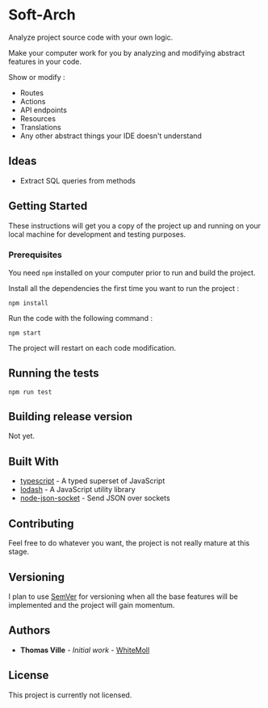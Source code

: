 # Soft-Arch

Analyze project source code with your own logic.

Make your computer work for you by analyzing and modifying abstract features in your code.

Show or modify :
- Routes
- Actions
- API endpoints
- Resources
- Translations
- Any other abstract things your IDE doesn't understand

## Ideas

- Extract SQL queries from methods

## Getting Started

These instructions will get you a copy of the project up and running on your local machine for development and testing purposes.

### Prerequisites

You need `npm` installed on your computer prior to run and build the project.

Install all the dependencies the first time you want to run the project :
```
npm install
```

Run the code with the following command :
```
npm start
```

The project will restart on each code modification.

## Running the tests

```
npm run test
```

## Building release version

Not yet.

## Built With

* [typescript](https://www.typescriptlang.org/) - A typed superset of JavaScript
* [lodash](https://lodash.com/) - A JavaScript utility library
* [node-json-socket](https://github.com/sebastianseilund/node-json-socket) - Send JSON over sockets

## Contributing

Feel free to do whatever you want, the project is not really mature at this stage.

## Versioning

I plan to use [SemVer](http://semver.org/) for versioning when all the base features will be implemented and the project will gain momentum.

## Authors

* **Thomas Ville** - *Initial work* - [WhiteMoll](https://github.com/WhiteMoll)

## License

This project is currently not licensed.
